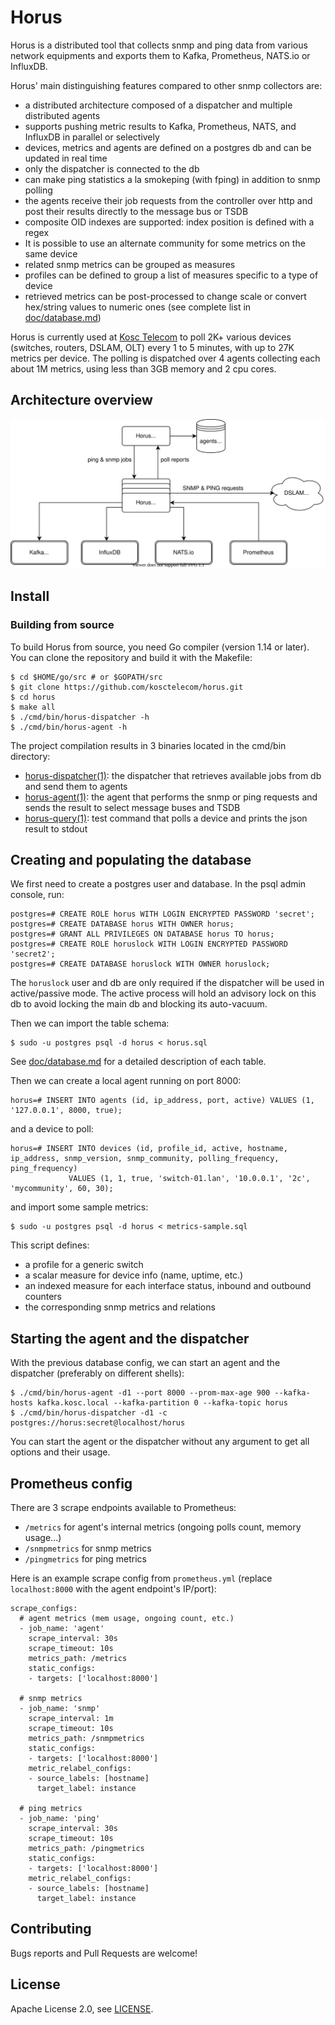 # Horus

Horus is a distributed tool that collects snmp and ping data from various network equipments and exports them to Kafka, Prometheus, NATS.io or InfluxDB.

Horus' main distinguishing features compared to other snmp collectors are:

- a distributed architecture composed of a dispatcher and multiple distributed agents
- supports pushing metric results to Kafka, Prometheus, NATS, and InfluxDB in parallel or selectively
- devices, metrics and agents are defined on a postgres db and can be updated in real time
- only the dispatcher is connected to the db
- can make ping statistics a la smokeping (with fping) in addition to snmp polling
- the agents receive their job requests from the controller over http and post their results directly to the message bus or TSDB
- composite OID indexes are supported: index position is defined with a regex
- It is possible to use an alternate community for some metrics on the same device
- related snmp metrics can be grouped as measures
- profiles can be defined to group a list of measures specific to a type of device
- retrieved metrics can be post-processed to change scale or convert hex/string values to numeric ones (see complete list in [doc/database.md](./doc/database.md))

Horus is currently used at [Kosc Telecom](https://www.kosc-telecom.fr/en/home/) to poll 2K+ various devices (switches, routers, DSLAM, OLT) every 1 to 5 minutes,
with up to 27K metrics per device.  The polling is dispatched over 4 agents collecting each about 1M metrics, using less than 3GB memory and 2 cpu cores.


## Architecture overview

![](./doc/horus-architecture.svg)


## Install

### Building from source

To build Horus from source, you need Go compiler (version 1.14 or later). You can clone the repository and build it with the Makefile:

```
$ cd $HOME/go/src # or $GOPATH/src
$ git clone https://github.com/kosctelecom/horus.git
$ cd horus
$ make all
$ ./cmd/bin/horus-dispatcher -h
$ ./cmd/bin/horus-agent -h
```

The project compilation results in 3 binaries located in the cmd/bin directory:

- [horus-dispatcher(1)](./doc/horus-dispatcher.1.md): the dispatcher that retrieves available jobs from db and send them to agents
- [horus-agent(1)](./doc/horus-agent.1.md): the agent that performs the snmp or ping requests and sends the result to select message buses and TSDB
- [horus-query(1)](./doc/horus-query.1.md): test command that polls a device and prints the json result to stdout


## Creating and populating the database

We first need to create a postgres user and database. In the psql admin console, run:

```
postgres=# CREATE ROLE horus WITH LOGIN ENCRYPTED PASSWORD 'secret';
postgres=# CREATE DATABASE horus WITH OWNER horus;
postgres=# GRANT ALL PRIVILEGES ON DATABASE horus TO horus;
postgres=# CREATE ROLE horuslock WITH LOGIN ENCRYPTED PASSWORD 'secret2';
postgres=# CREATE DATABASE horuslock WITH OWNER horuslock;
```

The `horuslock` user and db are only required if the dispatcher will be used in active/passive mode. The active process will hold an advisory lock on this db to avoid locking the main db and blocking its auto-vacuum.

Then we can import the table schema:

```
$ sudo -u postgres psql -d horus < horus.sql
```

See [doc/database.md](./doc/database.md) for a detailed description of each table.

Then we can create a local agent running on port 8000:

```
horus=# INSERT INTO agents (id, ip_address, port, active) VALUES (1, '127.0.0.1', 8000, true);
```

and a device to poll:

```
horus=# INSERT INTO devices (id, profile_id, active, hostname, ip_address, snmp_version, snmp_community, polling_frequency, ping_frequency)
             VALUES (1, 1, true, 'switch-01.lan', '10.0.0.1', '2c', 'mycommunity', 60, 30);
```

and import some sample metrics:

```
$ sudo -u postgres psql -d horus < metrics-sample.sql
```

This script defines:
- a profile for a generic switch
- a scalar measure for device info (name, uptime, etc.)
- an indexed measure for each interface status, inbound and outbound counters
- the corresponding snmp metrics and relations


## Starting the agent and the dispatcher

With the previous database config, we can start an agent and the dispatcher (preferably on different shells):

```
$ ./cmd/bin/horus-agent -d1 --port 8000 --prom-max-age 900 --kafka-hosts kafka.kosc.local --kafka-partition 0 --kafka-topic horus
$ ./cmd/bin/horus-dispatcher -d1 -c postgres://horus:secret@localhost/horus
```

You can start the agent or the dispatcher without any argument to get all options and their usage.


## Prometheus config

There are 3 scrape endpoints available to Prometheus:

- `/metrics` for agent's internal metrics (ongoing polls count, memory usage...)
- `/snmpmetrics` for snmp metrics
- `/pingmetrics` for ping metrics

Here is an example scrape config from `prometheus.yml` (replace `localhost:8000` with the agent endpoint's IP/port):

```
scrape_configs:
  # agent metrics (mem usage, ongoing count, etc.)
  - job_name: 'agent'
    scrape_interval: 30s
    scrape_timeout: 10s
    metrics_path: /metrics
    static_configs:
    - targets: ['localhost:8000']

  # snmp metrics
  - job_name: 'snmp'
    scrape_interval: 1m
    scrape_timeout: 10s
    metrics_path: /snmpmetrics
    static_configs:
    - targets: ['localhost:8000']
    metric_relabel_configs:
    - source_labels: [hostname]
      target_label: instance

  # ping metrics
  - job_name: 'ping'
    scrape_interval: 30s
    scrape_timeout: 10s
    metrics_path: /pingmetrics
    static_configs:
    - targets: ['localhost:8000']
    metric_relabel_configs:
    - source_labels: [hostname]
      target_label: instance
```

## Contributing

Bugs reports and Pull Requests are welcome!


## License

Apache License 2.0, see [LICENSE](./LICENSE).
